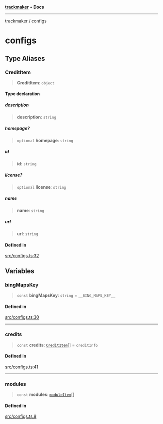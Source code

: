 [**trackmaker**](README.md) • **Docs**

***

[trackmaker](modules.md) / configs

# configs

## Type Aliases

### CreditItem

> **CreditItem**: `object`

#### Type declaration

##### description

> **description**: `string`

##### homepage?

> `optional` **homepage**: `string`

##### id

> **id**: `string`

##### license?

> `optional` **license**: `string`

##### name

> **name**: `string`

##### url

> **url**: `string`

#### Defined in

[src/configs.ts:32](https://github.com/Anson2251/trackmaker/blob/542e2b29ae5b4a888f6d924839d95f01680fd96f/src/configs.ts#L32)

## Variables

### bingMapsKey

> `const` **bingMapsKey**: `string` = `__BING_MAPS_KEY__`

#### Defined in

[src/configs.ts:30](https://github.com/Anson2251/trackmaker/blob/542e2b29ae5b4a888f6d924839d95f01680fd96f/src/configs.ts#L30)

***

### credits

> `const` **credits**: [`CreditItem`](configs.md#credititem)[] = `creditInfo`

#### Defined in

[src/configs.ts:41](https://github.com/Anson2251/trackmaker/blob/542e2b29ae5b4a888f6d924839d95f01680fd96f/src/configs.ts#L41)

***

### modules

> `const` **modules**: [`moduleItem`](utils/load-modules.md#moduleitem)[]

#### Defined in

[src/configs.ts:8](https://github.com/Anson2251/trackmaker/blob/542e2b29ae5b4a888f6d924839d95f01680fd96f/src/configs.ts#L8)
